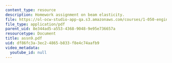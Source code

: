 ```yaml
---
content_type: resource
description: Homework assignment on beam elasticity.
file: https://ol-ocw-studio-app-qa.s3.amazonaws.com/courses/1-050-engineering-mechanics-i-fall-2007/df86fc3a3ec24865b833f8e4c74aafb9_assn9.pdf
file_type: application/pdf
parent_uid: 8e344ad5-a553-4368-9048-9e95e736657a
resourcetype: Document
title: assn9.pdf
uid: df86fc3a-3ec2-4865-b833-f8e4c74aafb9
video_metadata:
  youtube_id: null
---
```

